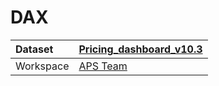 



# DAX

|Dataset|[Pricing_dashboard_v10.3](./../Pricing_dashboard_v10.3.md)|
| :--- | :--- |
|Workspace|[APS Team](../../Workspaces/APS-Team.md)|
